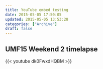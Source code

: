 ```yaml
---
title: YouTube embed testing
date: 2015-05-05 17:50:05
updated: 2015-05-05 13:53:28
categories: ["Archive"]
draft: false
---
```


## UMF15 Weekend 2 timelapse

{{< youtube dk0FwxdHQBM >}}

